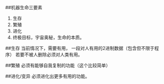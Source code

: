 ##机器生命三要素
1. 生存
2. 繁殖
3. 进化
4. 终极目标，宇宙奥秘，生命的本质。

##生存
当前情况下，需要有用，
一段对人有用的2进制数据（包含但不限于程序）
若要不被人删除必须对人类有用。

##繁殖
必须有能够自我复制的功能（这个比较简单）

##进化/变异
必须进化出更多有用的功能。

